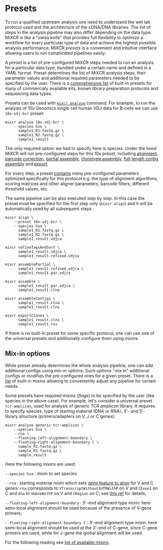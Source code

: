 # Presets

To run a qualified upstream analysis one need to understand the wet lab protocol used and the architecture of the cDNA/DNA libraries. The list of steps in the analysis pipeline may also differ depending on the data type. MiXCR is like a "swiss knife" that provides full flexibility to optimize a workflow for every particular type of data and achieve the highest possible analysis performance. MiXCR _presets_ is a convenient and intuitive interface allowing users to run complicated pipelines easily.


A _preset_ is a list of pre-configured MiXCR steps needed to run an analysis for a particular data type, bundled under a certain name and defined in a YAML format. Preset determines the list of MiXCR analysis steps, their parameter values and additional required parameters needed to be specified by the user. There is a [comprehensive list](overview-built-in-presets.md) of built-in presets for many of commercialy available kits, known library preparation protocols and sequencing data types.

Presets can be used with [`mixcr analyze`](mixcr-analyze.md) command. For example, to run the analysis of 10x Genomics single cell human VDJ data for B-cells we can use `10x-vdj-bcr` preset:
```shell
mixcr analyze 10x-vdj-bcr \
    --species hsa \
      sample1_R1.fastq.gz \
      sample1_R2.fastq.gz \
      sample1_result 
```
The only required option we had to specify here is species. Under the hood MiXCR will run pre-configured steps for this 10x preset, including [alignment](mixcr-align.md), [barcode correction](mixcr-refineTagsAndSort.md), [partial assembly](mixcr-assemblePartial.md), [clonotype assembly](mixcr-assemble.md), [full-length contig assembly](mixcr-assembleContigs.md) and [export](mixcr-export.md).

For every step, a preset [contains](https://github.com/milaboratory/mixcr/blob/develop/src/main/resources/mixcr_presets/protocols/10x.yaml) many pre-configured parameters optimized specifically for this protocol e.g. the type of alignment algorithms, scoring matrices and other aligner parameters, barcode filters, different threshold values, etc.  

The same pipeline can be also executed step by step. In this case the preset must be specified for the first step only (`mixcr align`) and it will be automatically used by all subsequent steps :
```shell
mixcr align \
    --preset 10x-vdj-bcr \
    --species hsa \
      sample1_R1.fastq.gz \
      sample1_R2.fastq.gz \
      sample1_result.vdjca 
      
mixcr refineTagsAndSort \
      sample1_result.vdjca \
      sample1_result.refined.vdjca 

mixcr assemblePartial \
      sample1_result.refined.vdjca \
      sample1_result.par.vdjca
      
mixcr assemble \
      sample1_result.par.vdjca \
      sample1_result.clna
      
mixcr assembleContigs \
      sample1_result.clna \
      sample1_result.clns 
      
mixcr exportClones \
      sample1_result.clns \
      sample1_result.tsv 
```

If there is no built-in preset for some specific protocol, one can use one of the universal presets and additionally configure them using mixins.  

## Mix-in options

While preset already determines the whole analysis pipeline, one can add additional configs using _mix-in_ options. Such options "mix in" additional configs or modifies the pre-configured ones for a given preset. There is a [list](overview-mixins-list.md) of built-in mixins allowing to conveniently adjust any pipeline for certain needs.

Some presets have required mixins (_flags_) to be specified by the user (like species in the above case). For example, let's consider a universal preset `tcr-amplicon`, used for analysis of generic TCR amplicon library. It requires to specify species, type of starting material (DNA or RNA), 3'- and 5'- library structure (primers/adapters on V, J or C genes):
```shell
mixcr analyze generic-tcr-amplicon \
    --species hsa \
    --rna \
    --floating-left-alignment-boundary \
    --floating-right-alignment-boundary C \
      sample_R1.fastq.gz \
      sample_R2.fastq.gz \
      sample_result
```
Here the following mixins are used:

`--species hsa`
: mixin to set species

`--rna`
: starting material mixin which sets [gene feature to align](mixcr-align.md#gene-features-to-align) for V and C genes: `rna` corresponds to  `VTranscriptWithout5UTRWithP` on V and `CExon1` on C and `dna` to `VGeneWithP` on V and `CRegion` on C; see [this ref](ref-gene-features.md) for details;
 
`--floating-left-alignment-boundary`
: 5'-end alignment type mixin: here semi-local alignment should be used because of the presence of V-gene primers;
 
`--floating-right-alignment-boundary C`
: 3'-end alignment type mixin: here semi-local alignment should be used at the 3'-end of C-gene, since C-gene primers are used, while for J-gene the global alignment will be used.

For the following reading see [list of available mixins](overview-mixins-list.md).
